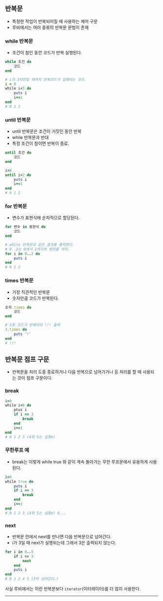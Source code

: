 ## 반복문

- 특정한 작업이 반복되어질 때 사용하는 제어 구문
- 루비에서는 여러 종류의 반복문 문법이 존재

### while 반복문

- 조건이 참인 동안 코드가 반복 실행된다.

```Ruby
while 조건 do
    코드
end

# i가 3미만일 때까지 반복코드가 실행되는 코드.
i = 0
while i<3 do
    puts i
    i+=1
end
# 0 1 2
```

### until 반복문

- until 반복문은 조건이 거짓인 동안 반복
- while 반복문과 반대
- 특정 조건이 참이면 반복이 종료.

```Ruby
until 조건 do
    코드
end

i=0
until i>2 do
    puts i
    i+=1
end
# 0 1 2
```

### for 반복문

- 변수가 표현식에 순차적으로 할당된다.

```Ruby
for 변수 in 표현식 do
    코드
end

# while 반복문과 같은 결과를 출력한다.
# 0..2는 0에서 2까지의 범위를 의미.
for i in 0..2 do
    puts i
end
# 0 1 2
```

### times 반복문

- 가장 직관적인 반복문
- 숫자만큼 코드가 반복된다.

```Ruby
숫자.times do
    코드
end

# 3회 코드가 반복되어 !!! 출력
3.times do
    puts '!'
end
# !!!
```

## 반복문 점프 구문

- 반복문을 처리 도중 종료하거나 다음 반복으로 넘어가거나 등 처리를 할 때 사용되는 것이 점프 구문이다.

### break

```Ruby
i=0
while i<6 do
    ptus i
    if i == 3
        break
    end
    i+=1
end
# 0 1 2 3 (4와 5는 실행x)
```

### 무한루프 예

- break는 이렇게 while true 와 같이 계속 돌아가는 무한 루프문에서 유용하게 사용된다.

```Ruby
i=0
while true do
    puts i
    if i == 3
        break
    end
    i+=1
end
# 0 1 2 3 (4와 5는 실행x) 6...
```

### next

- 반복문 안에서 next를 만나면 다음 반복문으로 넘어간다.
- i가 3일 때 next가 실행되는데 그래서 3은 출력되지 않는다.

```Ruby
for i in 0..5
    if i == 3
        next
    end
    puts i
end
# 0 1 2 4 5 (3이 넘어간다.)
```

사실 루비에서는 이런 반복문보다 `iterator`(이터레이터)를 더 많이 사용한다.

---
